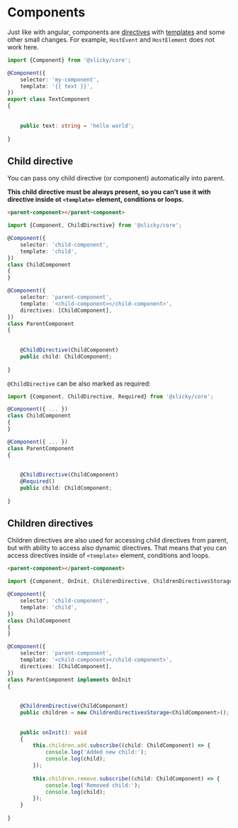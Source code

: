 # Components

Just like with angular, components are [directives](./directives.md) with [templates](./templates.md) and some other 
small changes. For example, `HostEvent` and `HostElement` does not work here.

```typescript
import {Component} from '@slicky/core';

@Component({
	selector: 'my-component',
	template: '{{ text }}',
})
export class TextComponent
{
	
	
	public text: string = 'hello world';
	
}
```

## Child directive

You can pass ony child directive (or component) automatically into parent.

**This child directive must be always present, so you can't use it with directive inside ot `<template>` element, 
conditions or loops.**

```html
<parent-component></parent-component>
```

```typescript
import {Component, ChildDirective} from '@slicky/core';

@Component({
	selector: 'child-component',
	template: 'child',
})
class ChildComponent
{
}

@Component({
	selector: 'parent-component',
	template: '<child-component></child-component>',
	directives: [ChildComponent],
})
class ParentComponent
{
	
	
	@ChildDirective(ChildComponent)
	public child: ChildComponent;
	
}
```

`@ChildDirective` can be also marked as required:

```typescript
import {Component, ChildDirective, Required} from '@slicky/core';

@Component({ ... })
class ChildComponent
{
}

@Component({ ... })
class ParentComponent
{
	
	
	@ChildDirective(ChildComponent)
	@Required()
	public child: ChildComponent;
	
}
```

## Children directives

Children directives are also used for accessing child directives from parent, but with ability to access also dynamic 
directives. That means that you can access directives inside of `<template>` element, conditions and loops.

```html
<parent-component></parent-component>
```

```typescript
import {Component, OnInit, ChildrenDirective, ChildrenDirectivesStorage} from '@slicky/core';

@Component({
	selector: 'child-component',
	template: 'child',
})
class ChildComponent
{
}

@Component({
	selector: 'parent-component',
	template: '<child-component></child-component>',
	directives: [ChildComponent],
})
class ParentComponent implements OnInit
{
	
	
	@ChildrenDirective(ChildComponent)
	public children = new ChildrenDirectivesStorage<ChildComponent>();
	
	
	public onInit(): void
	{
		this.children.add.subscribe((child: ChildComponent) => {
			console.log('Added new child:');
			console.log(child);
		});
		
		this.children.remove.subscribe((child: ChildComponent) => {
			console.log('Removed child:');
			console.log(child);
		});
	}
	
}
```
